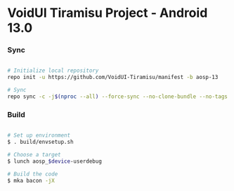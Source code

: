 # VoidUI Tiramisu Project - Android 13.0

### Sync ###

```bash

# Initialize local repository
repo init -u https://github.com/VoidUI-Tiramisu/manifest -b aosp-13

# Sync
repo sync -c -j$(nproc --all) --force-sync --no-clone-bundle --no-tags
```

### Build ###

```bash

# Set up environment
$ . build/envsetup.sh

# Choose a target
$ lunch aosp_$device-userdebug

# Build the code
$ mka bacon -jX
```
